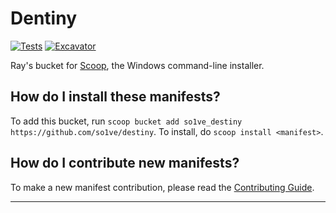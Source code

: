 # Dentiny

[![Tests](https://github.com/so1ve/destiny/actions/workflows/ci.yml/badge.svg)](https://github.com/so1ve/destiny/actions/workflows/ci.yml) [![Excavator](https://github.com/so1ve/destiny/actions/workflows/excavator.yml/badge.svg)](https://github.com/so1ve/destiny/actions/workflows/excavator.yml)

Ray's bucket for [Scoop](https://scoop.sh), the Windows command-line installer.

How do I install these manifests?
---------------------------------

To add this bucket, run `scoop bucket add so1ve_destiny https://github.com/so1ve/destiny`. To install, do `scoop install <manifest>`.

How do I contribute new manifests?
----------------------------------

To make a new manifest contribution, please read the [Contributing Guide](https://github.com/ScoopInstaller/.github/blob/main/.github/CONTRIBUTING.md).

----
